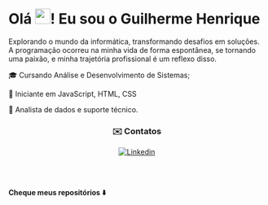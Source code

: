 <h1>Olá <img src="https://raw.githubusercontent.com/kaueMarques/kaueMarques/master/hi.gif" height="30px">! Eu sou o Guilherme Henrique</h1>
<p>
Explorando o mundo da informática, transformando desafios em soluções. A
programação ocorreu na minha vida de forma espontânea, se tornando uma paixão, e minha
trajetória profissional é um reflexo disso.
</p>
<div>
<p align="left">
🎓    Cursando Análise e Desenvolvimento de Sistemas;
</p>
<p>
🌱   Iniciante em JavaScript, HTML, CSS
</p>
<p align="left">
🔰    Analista de dados e suporte técnico.
</p>
</div>

<div align="center">
<h3> ✉️ Contatos </h3>

[![Linkedin](https://img.shields.io/badge/LinkedIn-0077B5?style=for-the-badge&logo=linkedin&logoColor=white)](www.linkedin.com/in/guilherme-nunes-332302176)
</div><br><br>


 
<strong>Cheque meus repositórios ⬇️</strong>
</div>
